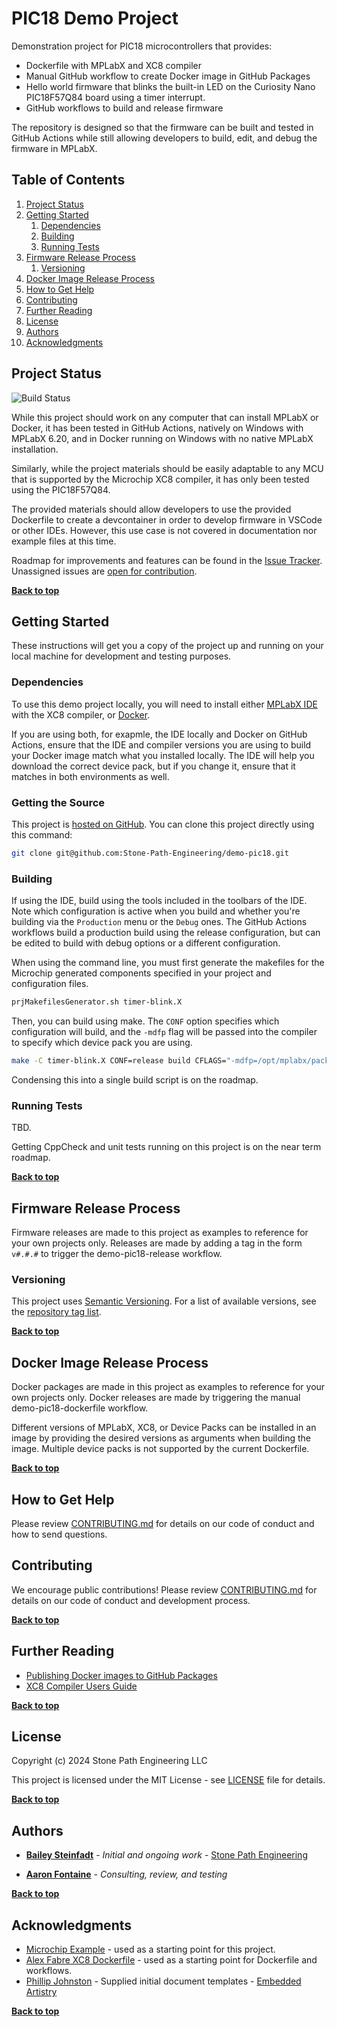 # PIC18 Demo Project

Demonstration project for PIC18 microcontrollers that provides:

* Dockerfile with MPLabX and XC8 compiler
* Manual GitHub workflow to create Docker image in GitHub Packages
* Hello world firmware that blinks the built-in LED on the Curiosity Nano PIC18F57Q84 board using a timer interrupt.
* GitHub workflows to build and release firmware

The repository is designed so that the firmware can be built and tested in GitHub Actions while still allowing developers to build, edit, and debug the firmware in MPLabX.

## Table of Contents

1. [Project Status](#project-status)
1. [Getting Started](#getting-started)
    1. [Dependencies](#dependencies)
    1. [Building](#building)
    1. [Running Tests](#running-tests)
1. [Firmware Release Process](#firmware-release-process)
    1. [Versioning](#versioning)
1. [Docker Image Release Process](#docker-image-release-process)
1. [How to Get Help](#how-to-get-help)
1. [Contributing](#contributing)
1. [Further Reading](#further-reading)
1. [License](#license)
1. [Authors](#authors)
1. [Acknowledgments](#acknowledgments)

## Project Status

![Build Status](https://github.com/Stone-Path-Engineering/demo-pic18/actions/workflows/build.yml/badge.svg?branch=main)

While this project should work on any computer that can install MPLabX or Docker, it has been tested in GitHub Actions, natively on Windows with MPLabX 6.20, and in Docker running on Windows with no native MPLabX installation.

Similarly, while the project materials should be easily adaptable to any MCU that is supported by the Microchip XC8 compiler, it has only been tested using the PIC18F57Q84.

The provided materials should allow developers to use the provided Dockerfile to create a devcontainer in order to develop firmware in VSCode or other IDEs. However, this use case is not covered in documentation nor example files at this time.

Roadmap for improvements and features can be found in the [Issue Tracker](https://github.com/Stone-Path-Engineering/demo-pic18/issues). Unassigned issues are [open for contribution](#contributing).

**[Back to top](#table-of-contents)**

## Getting Started

These instructions will get you a copy of the project up and running on your local machine for development and testing purposes.

### Dependencies

To use this demo project locally, you will need to install either [MPLabX IDE](https://www.microchip.com/en-us/tools-resources/develop/mplab-x-ide) with the XC8 compiler, or [Docker](https://docs.docker.com/get-docker/).

If you are using both, for exapmle, the IDE locally and Docker on GitHub Actions, ensure that the IDE and compiler versions you are using to build your Docker image match what you installed locally. The IDE will help you download the correct device pack, but if you change it, ensure that it matches in both environments as well.

### Getting the Source

This project is [hosted on GitHub](https://github.com/Stone-Path-Engineering/demo-pic18). You can clone this project directly using this command:

```bash
git clone git@github.com:Stone-Path-Engineering/demo-pic18.git
```

### Building

If using the IDE, build using the tools included in the toolbars of the IDE. Note which configuration is active when you build and whether you're building via the `Production` menu or the `Debug` ones. The GitHub Actions workflows build a production build using the release configuration, but can be edited to build with debug options or a different configuration.

When using the command line, you must first generate the makefiles for the Microchip generated components specified in your project and configuration files.

```bash
prjMakefilesGenerator.sh timer-blink.X
```

Then, you can build using make. The `CONF` option specifies which configuration will build, and the `-mdfp` flag will be passed into the compiler to specify which device pack you are using.

```bash
make -C timer-blink.X CONF=release build CFLAGS="-mdfp=/opt/mplabx/packs/Microchip/$PACK_FAMILY/$PACK_VERSION"
```

Condensing this into a single build script is on the roadmap.

### Running Tests

TBD.

Getting CppCheck and unit tests running on this project is on the near term roadmap.

**[Back to top](#table-of-contents)**

## Firmware Release Process

Firmware releases are made to this project as examples to reference for your own projects only. Releases are made by adding a tag in the form `v#.#.#` to trigger the demo-pic18-release workflow.

### Versioning

This project uses [Semantic Versioning](http://semver.org/). For a list of available versions, see the [repository tag list](https://github.com/Stone-Path-Engineering/demo-pic18/tags).

**[Back to top](#table-of-contents)**

## Docker Image Release Process

Docker packages are made in this project as examples to reference for your own projects only. Docker releases are made by triggering the manual demo-pic18-dockerfile workflow.

Different versions of MPLabX, XC8, or Device Packs can be installed in an image by providing the desired versions as arguments when building the image. Multiple device packs is not supported by the current Dockerfile.

**[Back to top](#table-of-contents)**

## How to Get Help

Please review [CONTRIBUTING.md](docs/CONTRIBUTING.md) for details on our code of conduct and how to send questions.

## Contributing

We encourage public contributions! Please review [CONTRIBUTING.md](docs/CONTRIBUTING.md) for details on our code of conduct and development process.

**[Back to top](#table-of-contents)**

## Further Reading

* [Publishing Docker images to GitHub Packages](https://docs.github.com/en/actions/publishing-packages/publishing-docker-images#publishing-images-to-github-packages)
* [XC8 Compiler Users Guide](https://onlinedocs.microchip.com/pr/%20GUID-BB433107-FD4E-4D28-BB58-9D4A58955B1A-en-US-1/index.html)

**[Back to top](#table-of-contents)**

## License

Copyright (c) 2024 Stone Path Engineering LLC

This project is licensed under the MIT License - see [LICENSE](LICENSE) file for details.

**[Back to top](#table-of-contents)**

## Authors

* **[Bailey Steinfadt](https://github.com/baileysage)** - *Initial and ongoing work* - [Stone Path Engineering](https://github.com/Stone-Path-Engineering)

* **[Aaron Fontaine](https://github.com/afontaine79)** - *Consulting, review, and testing*

**[Back to top](#table-of-contents)**

## Acknowledgments

* [Microchip Example](https://github.com/microchip-pic-avr-examples/pic18f57q43-blink-with-timer-mplab-mcc) - used as a starting point for this project.
* [Alex Fabre XC8 Dockerfile](https://github.com/AlexFabre/mplabx-xc8) - used as a starting point for Dockerfile and workflows.
* [Phillip Johnston](https://github.com/phillipjohnston) - Supplied initial document templates - [Embedded Artistry](https://github.com/embeddedartistry/templates)

**[Back to top](#table-of-contents)**
